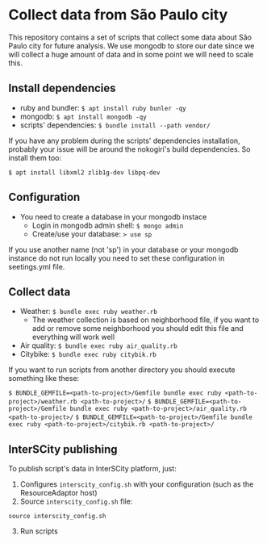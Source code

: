 # Collect data from São Paulo city

This repository contains a set of scripts that collect some data about São Paulo
city for future analysis. We use mongodb to store our date since we will collect
a huge amount of data and in some point we will need to scale this.

## Install dependencies

* ruby and bundler: ```$ apt install ruby bunler -qy```
* mongodb: ```$ apt install mongodb -qy```
* scripts' dependencies: ```$ bundle install --path vendor/```

If you have any problem during the scripts' dependencies installation, probably
your issue will be around the nokogiri's build dependencies. So install them too:

```$ apt install libxml2 zlib1g-dev libpq-dev```

## Configuration

* You need to create a database in your mongodb instace
	- Login in mongodb admin shell: ```$ mongo admin```
  - Create/use your database: ```> use sp```

If you use another name (not 'sp') in your database or your mongodb instance do
not run locally you need to set these configuration in seetings.yml file.

## Collect data

* Weather: ```$ bundle exec ruby weather.rb```
  - The weather collection is based on neighborhood file, if you want to add or
    remove some neighborhood you should edit this file and everything will work
    well
* Air quality: ```$ bundle exec ruby air_quality.rb```
* Citybike: ```$ bundle exec ruby citybik.rb```

If you want to run scripts from another directory you should execute something
like these:

```$ BUNDLE_GEMFILE=<path-to-project>/Gemfile bundle exec ruby <path-to-project>/weather.rb <path-to-project>/```
```$ BUNDLE_GEMFILE=<path-to-project>/Gemfile bundle exec ruby <path-to-project>/air_quality.rb <path-to-project>/```
```$ BUNDLE_GEMFILE=<path-to-project>/Gemfile bundle exec ruby <path-to-project>/citybik.rb <path-to-project>/```

## InterSCity publishing

To publish script's data in InterSCity platform, just:

1. Configures `interscity_config.sh` with your configuration (such as the ResourceAdaptor host)
2. Source `interscity_config.sh` file:
```
source interscity_config.sh
```
3. Run scripts
